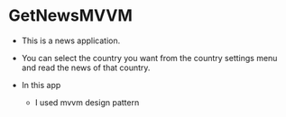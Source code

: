# GetNewsMVVM

- This is a news application.
- You can select the country you want from the country settings menu and read the news of that country.
 
- In this app
  - I used mvvm design pattern
